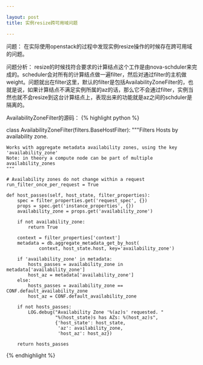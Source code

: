 ```yaml
---

layout: post
title: 实例resize跨可用域问题

---
```

问题：
在实际使用openstack的过程中发现实例resize操作的时候存在跨可用域的问题。

问题分析：
resize的时候找符合要求的计算结点这个工作是由nova-schduler来完成的。scheduler会对所有的计算结点做一遍filter，然后对通过filter的主机做weight。问题就出在filter这里，默认的filter是包括AvailabilityZoneFilter的，也就是说，如果计算结点不满足实例所属的az的话，那么它不会通过filter，实例当然也就不会resize到这台计算结点上，表现出来的功能就是az之间的schduler是隔离的。

AvailabilityZoneFilter的源码：
{% highlight python %}

class AvailabilityZoneFilter(filters.BaseHostFilter):
    """Filters Hosts by availability zone.

    Works with aggregate metadata availability zones, using the key
    'availability_zone'
    Note: in theory a compute node can be part of multiple availability_zones
    """

    # Availability zones do not change within a request
    run_filter_once_per_request = True

    def host_passes(self, host_state, filter_properties):
        spec = filter_properties.get('request_spec', {})
        props = spec.get('instance_properties', {})
        availability_zone = props.get('availability_zone')

        if not availability_zone:
            return True

        context = filter_properties['context']
        metadata = db.aggregate_metadata_get_by_host(
                context, host_state.host, key='availability_zone')

        if 'availability_zone' in metadata:
            hosts_passes = availability_zone in metadata['availability_zone']
            host_az = metadata['availability_zone']
        else:
            hosts_passes = availability_zone == CONF.default_availability_zone
            host_az = CONF.default_availability_zone

        if not hosts_passes:
            LOG.debug("Availability Zone '%(az)s' requested. "
                      "%(host_state)s has AZs: %(host_az)s",
                      {'host_state': host_state,
                       'az': availability_zone,
                       'host_az': host_az})

        return hosts_passes

{% endhighlight %}
